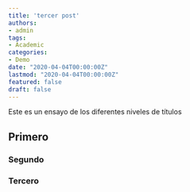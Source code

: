 ```yaml
---
title: 'tercer post'
authors:
- admin
tags:
- Academic
categories:
- Demo
date: "2020-04-04T00:00:00Z"
lastmod: "2020-04-04T00:00:00Z"
featured: false
draft: false
---
```


Este es un ensayo de los diferentes niveles de títulos  
## Primero  
### Segundo  
### Tercero
